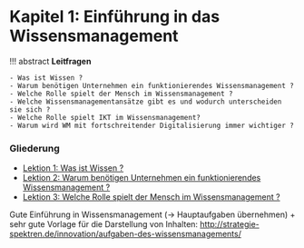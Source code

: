 # Kapitel 1: Einführung in das Wissensmanagement


!!! abstract
    **Leitfragen**  

    - Was ist Wissen ?
    - Warum benötigen Unternehmen ein funktionierendes Wissensmanagement ?
    - Welche Rolle spielt der Mensch im Wissensmanagement ?
    - Welche Wissensmanagementansätze gibt es und wodurch unterscheiden sie sich ?
    - Welche Rolle spielt IKT im Wissensmanagement?
    - Warum wird WM mit fortschreitender Digitalisierung immer wichtiger ?


### Gliederung

- [Lektion 1: Was ist Wissen ?](chapters/1/wissen.md)
- [Lektion 2: Warum benötigen Unternehmen ein funktionierendes Wissensmanagement ?](chapters/1/introduction.md)
- [Lektion 3: Welche Rolle spielt der Mensch im Wissensmanagement ?](...)





Gute Einführung in Wissensmanagement (-> Hauptaufgaben übernehmen) + sehr gute Vorlage für die Darstellung von Inhalten:
http://strategie-spektren.de/innovation/aufgaben-des-wissensmanagements/
